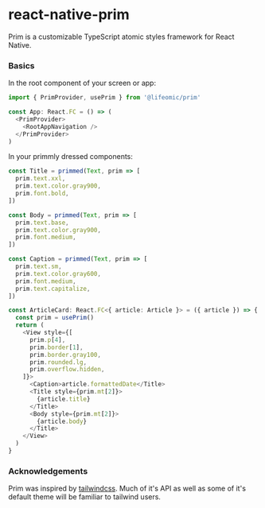 # react-native-prim
Prim is a customizable TypeScript atomic styles framework for React Native.

### Basics

In the root component of your screen or app:
```TypeScript
import { PrimProvider, usePrim } from '@lifeomic/prim'

const App: React.FC = () => (
  <PrimProvider>
    <RootAppNavigation />
  </PrimProvider>
)
```

In your primmly dressed components:
```TypeScript
const Title = primmed(Text, prim => [
  prim.text.xxl,
  prim.text.color.gray900,
  prim.font.bold,
])

const Body = primmed(Text, prim => [
  prim.text.base,
  prim.text.color.gray900,
  prim.font.medium,
])

const Caption = primmed(Text, prim => [
  prim.text.sm,
  prim.text.color.gray600,
  prim.font.medium,
  prim.text.capitalize,
])

const ArticleCard: React.FC<{ article: Article }> = ({ article }) => {
  const prim = usePrim()
  return (
    <View style={[
      prim.p[4],
      prim.border[1],
      prim.border.gray100,
      prim.rounded.lg,
      prim.overflow.hidden,
    ]}>
      <Caption>article.formattedDate</Title>
      <Title style={prim.mt[2]}>
        {article.title}
      </Title>
      <Body style={prim.mt[2]}>
        {article.body}
      </Title>
    </View>
  )
}
```


### Acknowledgements

Prim was inspired by [tailwindcss](https://tailwindcss.com). Much of it's API
as well as some of it's default theme will be familiar to tailwind users.
